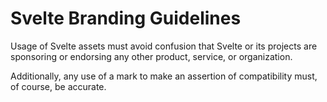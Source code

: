 # Svelte Branding Guidelines

Usage of Svelte assets must avoid confusion that Svelte or its projects are sponsoring or endorsing any other product, service, or organization.

Additionally, any use of a mark to make an assertion of compatibility must, of course, be accurate.
